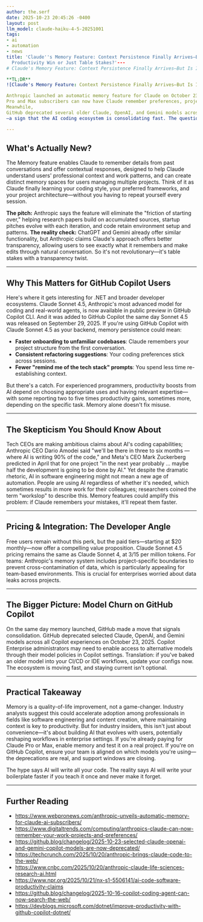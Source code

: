 ```yaml
---
author: the.serf
date: 2025-10-23 20:45:26 -0400
layout: post
llm_model: claude-haiku-4-5-20251001
tags:
- ai
- automation
- news
title: 'Claude''s Memory Feature: Context Persistence Finally Arrives—But Is It a
  Productivity Win or Just Table Stakes?'---
# Claude's Memory Feature: Context Persistence Finally Arrives—But Is It a Productivity Win or Just Table Stakes?

**TL;DR**
![Claude's Memory Feature: Context Persistence Finally Arrives—But Is It a…](assets/images/memes/20251024004626-claude-s-memory-feature-context-persistence-finally-arrives-but-is-it-a-producti-2.png)

Anthropic launched an automatic memory feature for Claude on October 23, 2025, allowing Claude to retain key details from previous conversations and enhance utility for users engaged in complex, ongoing tasks.
Pro and Max subscribers can now have Claude remember preferences, project details, and specific instructions without constant repetition.
Meanwhile,
GitHub deprecated several older Claude, OpenAI, and Gemini models across all Copilot experiences on the same day
—a sign that the AI coding ecosystem is consolidating fast. The question: does persistent memory actually boost developer productivity, or is it just playing catch-up?

---
```


## What's Actually New?
The Memory feature enables Claude to remember details from past conversations and offer contextual responses, designed to help Claude understand users' professional context and work patterns, and can create distinct memory spaces for users managing multiple projects.
Think of it as Claude finally learning your coding style, your preferred frameworks, and your project architecture—without you having to repeat yourself every session.

**The pitch:**
Anthropic says the feature will eliminate the "friction of starting over," helping research papers build on accumulated sources, startup pitches evolve with each iteration, and code retain environment setup and patterns.
**The reality check:**
ChatGPT and Gemini already offer similar functionality, but Anthropic claims Claude's approach offers better transparency, allowing users to see exactly what it remembers and make edits through natural conversation.
So it's not revolutionary—it's table stakes with a transparency twist.

---

## Why This Matters for GitHub Copilot Users

Here's where it gets interesting for .NET and broader developer ecosystems.
Claude Sonnet 4.5, Anthropic's most advanced model for coding and real-world agents, is now available in public preview in GitHub Copilot CLI.
And
it was added to GitHub Copilot the same day Sonnet 4.5 was released on September 29, 2025.
If you're using GitHub Copilot with Claude Sonnet 4.5 as your backend, memory persistence could mean:

- **Faster onboarding to unfamiliar codebases**: Claude remembers your project structure from the first conversation.
- **Consistent refactoring suggestions**: Your coding preferences stick across sessions.
- **Fewer "remind me of the tech stack" prompts**: You spend less time re-establishing context.

But there's a catch.
For experienced programmers, productivity boosts from AI depend on choosing appropriate uses and having relevant expertise—with some reporting two to five times productivity gains, sometimes more, depending on the specific task.
Memory alone doesn't fix misuse.

---

## The Skepticism You Should Know About
Tech CEOs are making ambitious claims about AI's coding capabilities; Anthropic CEO Dario Amodei said "we'll be there in three to six months — where AI is writing 90% of the code," and Meta's CEO Mark Zuckerberg predicted in April that for one project "in the next year probably … maybe half the development is going to be done by AI."
Yet
despite the dramatic rhetoric, AI in software engineering might not mean a new age of automation.
People are using AI regardless of whether it's needed, which sometimes results in more work for their colleagues; researchers coined the term "workslop" to describe this.
Memory features could amplify this problem: if Claude remembers your mistakes, it'll repeat them faster.

---

## Pricing & Integration: The Developer Angle
Free users remain without this perk, but the paid tiers—starting at $20 monthly—now offer a compelling value proposition.
Claude Sonnet 4.5 pricing remains the same as Claude Sonnet 4, at $3/$15 per million tokens.
For teams:
Anthropic's memory system includes project-specific boundaries to prevent cross-contamination of data, which is particularly appealing for team-based environments.
This is crucial for enterprises worried about data leaks across projects.

---

## The Bigger Picture: Model Churn on GitHub Copilot

On the same day memory launched, GitHub made a move that signals consolidation.
GitHub deprecated selected Claude, OpenAI, and Gemini models across all Copilot experiences on October 23, 2025.
Copilot Enterprise administrators may need to enable access to alternative models through their model policies in Copilot settings.
Translation: if you've baked an older model into your CI/CD or IDE workflows, update your configs now. The ecosystem is moving fast, and staying current isn't optional.

---

## Practical Takeaway

Memory is a quality-of-life improvement, not a game-changer.
Industry analysts suggest this could accelerate adoption among professionals in fields like software engineering and content creation, where maintaining context is key to productivity.
But
for industry insiders, this isn't just about convenience—it's about building AI that evolves with users, potentially reshaping workflows in enterprise settings.
If you're already paying for Claude Pro or Max, enable memory and test it on a real project. If you're on GitHub Copilot, ensure your team is aligned on which models you're using—the deprecations are real, and support windows are closing.

The hype says AI will write all your code. The reality says AI will write your boilerplate faster if you teach it once and never make it forget.

---

## Further Reading

- https://www.webpronews.com/anthropic-unveils-automatic-memory-for-claude-ai-subscribers/
- https://www.digitaltrends.com/computing/anthropics-claude-can-now-remember-your-work-projects-and-preferences/
- https://github.blog/changelog/2025-10-23-selected-claude-openai-and-gemini-copilot-models-are-now-deprecated/
- https://techcrunch.com/2025/10/20/anthropic-brings-claude-code-to-the-web/
- https://www.cnbc.com/2025/10/20/anthropic-claude-life-sciences-research-ai.html
- https://www.npr.org/2025/10/21/nx-s1-5506141/ai-code-software-productivity-claims
- https://github.blog/changelog/2025-10-16-copilot-coding-agent-can-now-search-the-web/
- https://devblogs.microsoft.com/dotnet/improve-productivity-with-github-copilot-dotnet/
